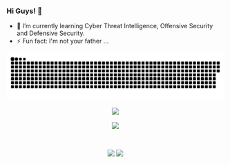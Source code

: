 ### Hi Guys! 👋
- 🌱 I’m currently learning Cyber Threat Intelligence, Offensive Security and Defensive Security.
- ⚡ Fun fact: I'm not your father ...

<picture>
  <source media="(prefers-color-scheme: dark)" srcset="https://raw.githubusercontent.com/AnaKind4/AnaKind4/output/github-contribution-grid-snake-dark.svg">
  <source media="(prefers-color-scheme: light)" srcset="https://raw.githubusercontent.com/AnaKind4/AnaKind4/output/github-contribution-grid-snake.svg">
  <img alt="github contribution grid snake animation" src="https://raw.githubusercontent.com/AnaKind4/AnaKind4/output/github-contribution-grid-snake.svg">
</picture>

<p align="center">  
<img src="https://komarev.com/ghpvc/?username=AnaKind4&color=grey">
</p>

<p align="center">  
<img src="https://metro.co.uk/wp-content/uploads/2022/03/Cyberwarfare-is-the-battleground-of-the-21st-century-and-were-all-involved-BP-29e0.gif">
</p>

<br />
<p align = "center">
  <img src="https://github-readme-stats.vercel.app/api?username=AnaKind4&show_icons=true&title_color=55ff55&icon_color=55ff55&text_color=60ff60&bg_color=050505" width=377 />
  <img src="https://github-readme-streak-stats.herokuapp.com/?user=AnaKind4&show_icons=true&theme=hacker" width=400 />
</p>
<br/>

